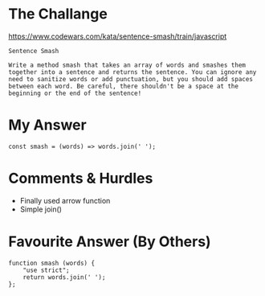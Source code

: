 # The Challange

https://www.codewars.com/kata/sentence-smash/train/javascript
```
Sentence Smash

Write a method smash that takes an array of words and smashes them together into a sentence and returns the sentence. You can ignore any need to sanitize words or add punctuation, but you should add spaces between each word. Be careful, there shouldn't be a space at the beginning or the end of the sentence!
```

# My Answer

```
const smash = (words) => words.join(' ');
```

# Comments & Hurdles

* Finally used arrow function
* Simple join()

# Favourite Answer (By Others)
```
function smash (words) {
    "use strict";
    return words.join(' ');
};
```